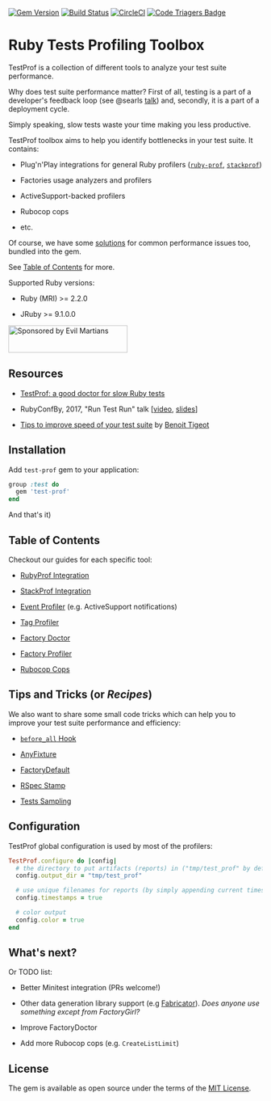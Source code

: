 [![Gem Version](https://badge.fury.io/rb/test-prof.svg)](https://rubygems.org/gems/test-prof) [![Build Status](https://travis-ci.org/palkan/test-prof.svg?branch=master)](https://travis-ci.org/palkan/test-prof) [![CircleCI](https://circleci.com/gh/palkan/test-prof.svg?style=svg)](https://circleci.com/gh/palkan/test-prof) [![Code Triagers Badge](https://www.codetriage.com/palkan/test-prof/badges/users.svg)](https://www.codetriage.com/palkan/test-prof)

# Ruby Tests Profiling Toolbox

TestProf is a collection of different tools to analyze your test suite performance.

Why does test suite performance matter? First of all, testing is a part of a developer's feedback loop (see @searls [talk](https://www.youtube.com/watch?v=VD51AkG8EZw)) and, secondly, it is a part of a deployment cycle.

Simply speaking, slow tests waste your time making you less productive.

TestProf toolbox aims to help you identify bottlenecks in your test suite. It contains:

- Plug'n'Play integrations for general Ruby profilers ([`ruby-prof`](https://github.com/ruby-prof/ruby-prof), [`stackprof`](https://github.com/tmm1/stackprof))

- Factories usage analyzers and profilers

- ActiveSupport-backed profilers

- Rubocop cops

- etc.

Of course, we have some [solutions](#tips-and-tricks) for common performance issues too, bundled into the gem.

See [Table of Contents](#table-of-contents) for more.

Supported Ruby versions:

- Ruby (MRI) >= 2.2.0

- JRuby >= 9.1.0.0

<a href="https://evilmartians.com/">
<img src="https://evilmartians.com/badges/sponsored-by-evil-martians.svg" alt="Sponsored by Evil Martians" width="236" height="54"></a>

## Resources

- [TestProf: a good doctor for slow Ruby tests](https://evilmartians.com/chronicles/testprof-a-good-doctor-for-slow-ruby-tests)

- RubyConfBy, 2017, "Run Test Run" talk [[video](https://www.youtube.com/watch?v=q52n4p0wkIs), [slides](https://speakerdeck.com/palkan/rubyconfby-minsk-2017-run-test-run)]

- [Tips to improve speed of your test suite](https://medium.com/appaloosa-store-engineering/tips-to-improve-speed-of-your-test-suite-8418b485205c) by [Benoit Tigeot](https://github.com/benoittgt)

## Installation

Add `test-prof` gem to your application:

```ruby
group :test do
  gem 'test-prof'
end
```

And that's it)

## Table of Contents

Checkout our guides for each specific tool:

- [RubyProf Integration](https://github.com/palkan/test-prof/tree/master/guides/ruby_prof.md)

- [StackProf Integration](https://github.com/palkan/test-prof/tree/master/guides/stack_prof.md)

- [Event Profiler](https://github.com/palkan/test-prof/tree/master/guides/event_prof.md) (e.g. ActiveSupport notifications)

- [Tag Profiler](https://github.com/palkan/test-prof/tree/master/guides/tag_prof.md)

- [Factory Doctor](https://github.com/palkan/test-prof/tree/master/guides/factory_doctor.md)

- [Factory Profiler](https://github.com/palkan/test-prof/tree/master/guides/factory_prof.md)

- [Rubocop Cops](https://github.com/palkan/test-prof/tree/master/guides/rubocop.md)

## Tips and Tricks (or _Recipes_)

We also want to share some small code tricks which can help you to improve your test suite performance and efficiency:

- [`before_all` Hook](https://github.com/palkan/test-prof/tree/master/guides/before_all.md)

- [AnyFixture](https://github.com/palkan/test-prof/tree/master/guides/any_fixture.md)

- [FactoryDefault](https://github.com/palkan/test-prof/tree/master/guides/factory_default.md)

- [RSpec Stamp](https://github.com/palkan/test-prof/tree/master/guides/rspec_stamp.md)

- [Tests Sampling](https://github.com/palkan/test-prof/tree/master/guides/tests_sampling.md)

## Configuration

TestProf global configuration is used by most of the profilers:

```ruby
TestProf.configure do |config|
  # the directory to put artifacts (reports) in ("tmp/test_prof" by default)
  config.output_dir = "tmp/test_prof"

  # use unique filenames for reports (by simply appending current timestamp)
  config.timestamps = true

  # color output
  config.color = true
end
```

## What's next?

Or TODO list:

- Better Minitest integration (PRs welcome!)

- Other data generation library support (e.g [Fabricator](http://fabricationgem.org/)). _Does anyone use something except from FactoryGirl?_

- Improve FactoryDoctor

- Add more Rubocop cops (e.g. `CreateListLimit`)

## License

The gem is available as open source under the terms of the [MIT License](http://opensource.org/licenses/MIT).
